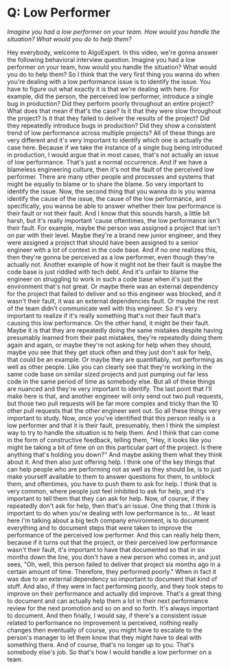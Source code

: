 # Q: Low Performer


*Imagine you had a low performer on your team. How would you handle the situation? What would you do to help them?*


Hey everybody, welcome to AlgoExpert.
In this video, we're gonna answer the following behavioral interview question.
Imagine you had a low performer on your team, how would you handle the situation?
What would you do to help them?
So I think that the very first thing you wanna do when you're dealing with a low performance issue is to identify the issue.
You have to figure out what exactly it is that we're dealing with here.
For example, did the person, the perceived low performer, introduce a single bug in production?
Did they perform poorly throughout an entire project?
What does that mean if that's the case?
Is it that they were slow throughout the project?
Is it that they failed to deliver the results of the project?
Did they repeatedly introduce bugs in production?
Did they show a consistent trend of low performance across multiple projects?
All of these things are very different and it's very important to identify which one is actually the case here.
Because if we take the instance of a single bug being introduced in production, I would argue that in most cases, that's not actually an issue of low performance.
That's just a normal occurrence.
And if we have a blameless engineering culture, then it's not the fault of the perceived low performer.
There are many other people and processes and systems that might be equally to blame or to share the blame.
So very important to identify the issue.
Now, the second thing that you wanna do is you wanna identify the cause of the issue, the cause of the low performance, and specifically, you wanna be able to answer whether their low performance is their fault or not their fault.
And I know that this sounds harsh, a little bit harsh, but it's really important 'cause oftentimes, the low performance isn't their fault.
For example, maybe the person was assigned a project that isn't on par with their level.
Maybe they're a brand new junior engineer, and they were assigned a project that should have been assigned to a senior engineer with a lot of context in the code base.
And if no one realizes this, then they're gonna be perceived as a low performer, even though they're actually not.
Another example of how it might not be their fault is maybe the code base is just riddled with tech debt.
And it's unfair to blame the engineer on struggling to work in such a code base when it's just the environment that's not great.
Or maybe there was an external dependency for the project that failed to deliver and so this engineer was blocked, and it wasn't their fault, it was an external dependencies fault.
Or maybe the rest of the team didn't communicate well with this engineer.
So it's very important to realize if it's really something that's not their fault that's causing this low performance.
On the other hand, it might be their fault.
Maybe it is that they are repeatedly doing the same mistakes despite having presumably learned from their past mistakes, they're repeatedly doing them again and again, or maybe they're not asking for help when they should, maybe you see that they get stuck often and they just don't ask for help, that could be an example.
Or maybe they are quantifiably, not performing as well as other people.
Like you can clearly see that they're working in the same code base on similar sized projects and just pumping out far less code in the same period of time as somebody else. But all of these things are nuanced and they're very important to identify.
The last point that I'll make here is that, and another engineer will only send out two pull requests, but those two pull requests will be far more complex and tricky than the 10 other pull requests that the other engineer sent out.
So all these things very important to study.
Now, once you've identified that this person really is a low performer and that it is their fault, presumably, then I think the simplest way to try to handle the situation is to help them.
And I think that can come in the form of constructive feedback, telling them, "Hey, it looks like you might be taking a bit of time on on this particular part of the project. Is there anything that's holding you down?"
And maybe asking them what they think about it.
And then also just offering help.
I think one of the key things that can help people who are performing not as well as they should be, is to just make yourself available to them to answer questions for them, to unblock them, and oftentimes, you have to push them to ask for help.
I think that is very common, where people just feel inhibited to ask for help, and it's important to tell them that they can ask for help.
Now, of course, if they repeatedly don't ask for help, then that's an issue. One thing that I think is important to do when you're dealing with low performance is to...
At least here I'm talking about a big tech company environment, is to document everything and to document steps that were taken to improve the performance of the perceived low performer.
And this can really help them, because if it turns out that the project, or their perceived low performance wasn't their fault, it's important to have that documented so that in six months down the line, you don't have a new person who comes in, and just sees, "Oh, well, this person failed to deliver that project six months ago in a certain amount of time. Therefore, they performed poorly." When in fact it was due to an external dependency so important to document that kind of stuff.
And also, if they were in fact performing poorly, and they took steps to improve on their performance and actually did improve.
That's a great thing to document and can actually help them a lot in their next performance review for the next promotion and so on and so forth.
It's always important to document.
And then finally, I would say, if there's a consistent issue related to performance no improvement is perceived, nothing really changes then eventually of course, you might have to escalate to the person's manager to let them know that they might have to deal with something there.
And of course, that's no longer up to you.
That's somebody else's job.
So that's how I would handle a low performer on a team.
